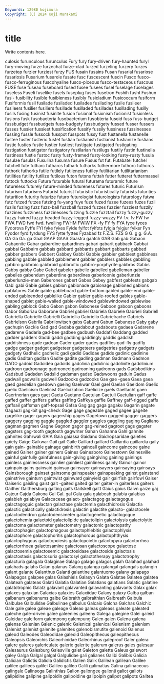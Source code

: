 ```yaml
---
Keywords: 12980 kojimura
Copyright: (C) 2024 Koji Murakami
---
```


# title

Write contents here.



culosis
furunculous furunculus Fury fury fury-driven fury-haunted furyl fury-moving furze furzechat
furze-clad furzed furzeling furzery furzes furzetop furzier furziest furzy FUS
fusain fusains Fusan fusarial fusariose fusariosis Fusarium fusarole fusate fusc
fuscescent fuscin Fusco fusco- fusco-ferruginous fuscohyaline fusco-piceous fusco-testaceous fuscous FUSE
fuse fuseau fuseboard fused fusee fusees fusel fuselage fuselages fuseless
Fuseli fuselike fusels fuseplug fuses fusetron Fushih fusht Fushun fusi-
fusibility fusible fusibleness fusibly Fusicladium Fusicoccum fusiform Fusiformis fusil fusilade
fusiladed fusilades fusilading fusile fusileer fusileers fusilier fusiliers fusillade fusilladed
fusillades fusillading fusilly fusils fusing fusinist fusinite fusion fusional fusionism
fusionist fusionless fusions fusk fusobacteria fusobacterium fusobteria fusoid fuss fuss-budget
fussbudget fussbudgets fuss-budgety fussbudgety fussed fusser fussers fusses fussier fussiest
fussification fussify fussily fussiness fussinesses fussing fussle fussock fusspot fusspots
fussy fust fustanella fustanelle fustee fuster fusteric fustet fustian fustianish
fustianist fustianize fustians fustic fustics fustie fustier fustiest fustigate fustigated
fustigating fustigation fustigator fustigatory fustilarian fustilugs fustily fustin fustinella fustiness
fustle fustoc fusty fusty-framed fusty-looking fusty-rusty fusula fusulae fusulas Fusulina
fusuma fusure Fusus fut fut. Futabatei futchel futchell fute futharc
futharcs futhark futharks futhermore futhorc futhorcs futhork futhorks futile futilely
futileness futiley futilitarian futilitarianism futilities futility futilize futilous futon futons
futtah futter futteret futtermassel futtock futtocks Futura futurable futural futurama
futuramic future futureless futurely future-minded futureness futures futuric Futurism futurism
futurisms Futurist futurist futuristic futuristically futurists futurities futurition futurity futurize
futuro futurologist futurologists futurology futwa futz futzed futzes futzing fu-yang
fuye fuze fuzed fuzee fuzees fuzes fuzil fuzils fuzing fuzz
fuzz-ball fuzzball fuzzed fuzzes fuzzier fuzziest fuzzily fuzzines fuzziness fuzzinesses
fuzzing fuzzle fuzztail fuzzy fuzzy-guzzy fuzzy-haired fuzzy-headed fuzzy-legged fuzzy-wuzzy FV
f.v. fv FW fw FWA FWD fwd fwd. fwelling FWHM
FWIW FX -fy FY fy FYA fyce fyces Fydorova Fyffe
FYI fyke fykes Fylde fylfot fylfots fylgja fylgjur fylker Fyn
Fyodor fyrd fyrdung FYS fytte fyttes Fyzabad fz F.Z.S. FZS
G G. g g. G.A. GA Ga Ga. ga Gaal
GAAP GAAS Gaastra gaatch GAB Gab gab Gabaon Gabaonite Gabar
gabardine gabardines gabari gabarit gabback Gabbai gabbai Gabbaim gabbais gabbard
gabbards gabbart gabbarts gabbed gabber gabbers Gabbert Gabbey Gabbi Gabbie
gabbier gabbiest gabbiness gabbing gabble gabbled gabblement gabbler gabblers gabbles
gabbling gabbro gabbroic gabbroid gabbroitic gabbro-porphyrite gabbros Gabbs Gabby gabby
Gabe Gabel gabeler gabelle gabelled gabelleman gabeller gabelles gabendum gaberdine
gaberdines gaberloonie gaberlunzie gaberlunzie-man Gaberones gabert Gabes Gabey gabfest gabfests
gabgab Gabi gabi Gabie gabies gabion gabionade gabionage gabioned gabions
gablatores Gable gable gableboard gable-bottom gabled gable-end gable-ended gableended gablelike
Gabler gabler gable-roofed gables gable-shaped gablet gable-walled gable-windowed gablewindowed gablewise
gabling gablock Gabo Gabon gabon Gabonese Gaboon gaboon gaboons Gabor
Gaboriau Gaborone Gabriel gabriel Gabriela Gabriele Gabrieli Gabriell Gabriella Gabrielle
Gabrielli Gabriellia Gabriello Gabrielrache Gabriels Gabrielson Gabrila Gabrilowitsch gabs Gabumi
Gabun Gabunese Gaby gaby gachupin Gackle Gad gad Gadaba gadabout
gadabouts gadaea Gadarene gadarene Gadaria gad-bee gadbee gadbush Gaddafi Gaddang
gadded gadder gadders Gaddi gaddi gadding gaddingly gaddis gaddish gaddishness
gade gadean Gader gader gades gadflies gad-fly gadfly gadge gadger
gadget gadgeteer gadgeteers gadgetries gadgetry gadgets gadgety Gadhelic gadhelic gadi
gadid Gadidae gadids gadinic gadinine gadis Gaditan gaditan Gadite gadite
gadling gadman Gadmann Gadmon GADO gadoid Gadoidea gadoids gadolinia gadolinic
gadolinite gadolinium gadroon gadroonage gadrooned gadrooning gadroons gads Gadsbodikins Gadsbud
Gadsden Gadslid gadsman gadso Gadswoons gaduin Gadus gadwall gadwalls gadwell
Gadzooks gadzooks Gae gae -gaea Gaea gaea gaed gaedelian gaedown
gaeing Gaekwar Gael gael Gaelan Gaeldom Gaelic gaelic Gaelicism Gaelicist
Gaelicization Gaelicize gaels Gaeltacht gaen Gaertnerian gaes gaet Gaeta Gaetano
Gaetulan Gaetuli Gaetulian gaff gaffe gaffed gaffer gaffers gaffes gaffing
Gaffkya gaffle Gaffney gaff-rigged gaffs gaffsail gaffsman gaff-topsail Gafsa Gag
gag gaga gagaku Gagarin gagate Gagauzi gag-bit gag-check Gage gage
gageable gaged gagee gageite gagelike gager gagers gagership gages Gagetown
gagged gagger gaggers gaggery gagging gaggle gaggled gaggler gaggles gaggling
gaging Gagliano gagman gagmen Gagne Gagnon gagor gag-reined gagroot gags
gagster gagsters gag-tooth gagtooth gagwriter Gahan Gahanna Gahl gahnite gahnites
Gahrwali GAIA Gaia gaiassa Gaidano Gaidropsaridae gaieties gaiety Gaige Gaikwar
Gail gail Gaile Gaillard gaillard Gaillardia gaillardia gaily gain gain-
gainable gainage gainbirth gaincall gaincome gaincope gaine gained Gainer gainer
gainers Gaines Gainesboro Gainestown Gainesville gainful gainfully gainfulness gain-giving gaingiving
gaining gainings gainless gainlessness gainlier gainliest gainliness gainly Gainor gainor
gainpain gains gainsaid gainsay gainsayer gainsayers gainsaying gainsays Gainsborough gainset
gainsome gainspeaker gainspeaking gainst gainstand gainstrive gainturn gaintwist gainward gainyield
gair gairfish gairfowl Gaiser Gaiseric gaisling gaist gait -gaited gaited
gaiter gaiter-in gaiterless gaiters Gaither Gaithersburg gaiting gaits Gaitskell gaitt
Gaius gaius Gaivn gaize gaj Gajcur Gajda Gakona Gal Gal.
gal Gala gala galabeah galabia galabias galabieh galabiya Galacaceae galact-
galactagog galactagogue galactagoguic galactan galactase galactemia galacthidrosis Galactia galactic galactically
galactidrosis galactin galactite galacto- galactocele galactodendron galactodensimeter galactogenetic galactogogue galactohemia
galactoid galactolipide galactolipin galactolysis galactolytic galactoma galactometer galactometry galactonic galactopathy
galactophagist galactophagous galactophlebitis galactophlysis galactophore galactophoritis galactophorous galactophthysis galactophygous galactopoiesis
galactopoietic galactopyra galactorrhea galactorrhoea galactosamine galactosan galactoscope galactose galactosemia galactosemic
galactosidase galactoside galactosis galactostasis galactosuria galactosyl galactotherapy galactotrophy galacturia galagala
Galaginae Galago galago galagos galah Galahad galahad galahads galahs Galan
galanas Galang galanga galangal galangals galangin galant galante Galanthus Galanti
galantine galantuomo galany galapago Galapagos galapee galas Galashiels Galasyn Galata
Galatae Galatea galatea Galateah galateas Galati Galatia Galatian Galatians galatians
Galatic galatine galatotrophic Galatz galavant galavanted galavanting galavants Galax galax
galaxes galaxian Galaxias galaxies Galaxiidae Galaxy galaxy Galba galban galbanum
galbanums galbe Galbraith galbraithian Galbreath Galbula Galbulae Galbulidae Galbulinae galbulus
Galcaio Galcha Galchas Galchic Gale gale galea galeae galeage Galeao
galeas galeass galeate galeated galeche gale-driven galee galeenies galeeny Galega
galegine Galei galeid Galeidae galeiform galempong galempung Galen galen Galena
galena galenas Galenian Galenic galenic Galenical galenical Galenism galenism Galenist
galenist galenite galenites galenobismutite galenoid Galenus galeod Galeodes Galeodidae galeoid
Galeopithecus galeopithecus Galeopsis Galeorchis Galeorhinidae Galeorhinus galeproof Galer galera galere
galeres galericulate galerie galerite galerum galerus gales galesaur Galesaurus Galesburg
Galesville galet Galeton galette Galeus galewort galey Galga Galgal galgal
Galgulidae gali galianes Galibi Galibis Galicia Galician Galictis Galidia Galidictis
Galien Galik Galilean galilean Galilee galilee galilees galilei Galileo galileo
Galili galimatias Galina galinaceous galingale Galinsoga Galinthias Galion galiongee galionji
galiot galiots galipidine galipine galipoidin galipoidine galipoipin galipot galipots Galitea
